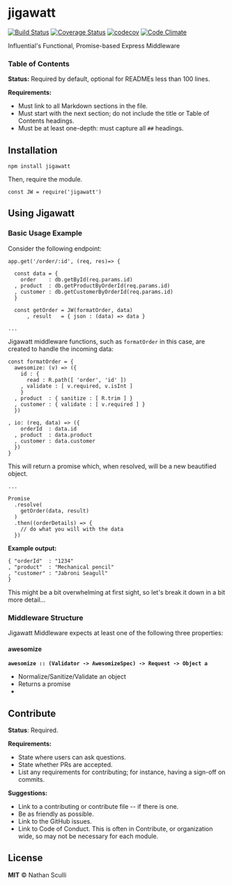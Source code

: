 # jigawatt

[![Build Status](https://travis-ci.org/influentialpublishers/jigawatt.svg?branch=master)](https://travis-ci.org/influentialpublishers/jigawatt)
[![Coverage Status](https://coveralls.io/repos/github/influentialpublishers/jigawatt/badge.svg?branch=master)](https://coveralls.io/github/influentialpublishers/jigawatt?branch=master)
[![codecov](https://codecov.io/gh/influentialpublishers/jigawatt/branch/master/graph/badge.svg)](https://codecov.io/gh/influentialpublishers/jigawatt)
[![Code Climate](https://codeclimate.com/github/influentialpublishers/jigawatt/badges/gpa.svg)](https://codeclimate.com/github/influentialpublishers/jigawatt)

Influential's Functional, Promise-based Express Middleware

### Table of Contents
**Status:** Required by default, optional for READMEs less than 100 lines.

**Requirements:**
- Must link to all Markdown sections in the file.
- Must start with the next section; do not include the title or Table of Contents headings.
- Must be at least one-depth: must capture all `##` headings.

## Installation
`npm install jigawatt`

Then, require the module.

`const JW = require('jigawatt')`

## Using Jigawatt

### Basic Usage Example

Consider the following endpoint:

```
app.get('/order/:id', (req, res)=> {

  const data = {
    order    : db.getById(req.params.id)
  , product  : db.getProductByOrderId(req.params.id)
  , customer : db.getCustomerByOrderId(req.params.id)
  }

  const getOrder = JW(formatOrder, data)
      , result   = { json : (data) => data }

...
```

Jigawatt middleware functions, such as `formatOrder` in this case, are created to handle the incoming data:

```
const formatOrder = {
  awesomize: (v) => ({
    id : {
      read : R.path([ 'order', 'id' ])
    , validate : [ v.required, v.isInt ]
    }
  , product  : { sanitize : [ R.trim ] }
  , customer : { validate : [ v.required ] }
  })

, io: (req, data) => ({
    orderId  : data.id
  , product  : data.product
  , customer : data.customer
  })
}
```

This will return a promise which, when resolved, will be a new beautified object.

```
...

Promise
  .resolve(
    getOrder(data, result)
  )
  .then((orderDetails) => {
    // do what you will with the data
  })
```
**Example output:**
```
{ "orderId"  : "1234"
, "product"  : "Mechanical pencil"
, "customer" : "Jabroni Seagull"
}
```

This might be a bit overwhelming at first sight, so let's break it down in a bit more detail...

### Middleware Structure

Jigawatt Middleware expects at least one of the following three properties:

#### awesomize
**`awesomize :: (Validator -> AwesomizeSpec) -> Request -> Object a`**

- Normalize/Sanitize/Validate an object
- Returns a promise
-


## Contribute
**Status**: Required.

**Requirements:**
- State where users can ask questions.
- State whether PRs are accepted.
- List any requirements for contributing; for instance, having a sign-off on commits.

**Suggestions:**
- Link to a contributing or contribute file -- if there is one.
- Be as friendly as possible.
- Link to the GitHub issues.
- Link to Code of Conduct. This is often in Contribute, or organization wide, so may not be necessary for each module.

## License
**MIT** &copy; Nathan Sculli
